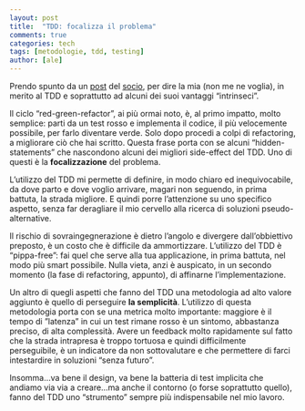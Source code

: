 ```yaml
---
layout: post
title:  "TDD: focalizza il problema"
comments: true
categories: tech
tags: [metodologie, tdd, testing]
author: [ale]
---
```



Prendo spunto da un [post](http://blog.codiceplastico.com/ema/?p=229) del [socio](http://blog.codiceplastico.com/ema), per dire la mia (non me ne voglia), in merito al TDD e soprattutto ad alcuni dei suoi vantaggi &#8220;intrinseci&#8221;.

Il ciclo &#8220;red-green-refactor&#8221;, ai più ormai noto, è, al primo impatto, molto semplice: parti da un test rosso e implementa il codice, il più velocemente possibile, per farlo diventare verde. Solo dopo procedi a colpi di refactoring, a migliorare ciò che hai scritto.
Questa frase porta con se alcuni &#8220;hidden-statements&#8221; che nascondono alcuni dei migliori side-effect del TDD. Uno di questi è la **focalizzazione** del problema.

L&#8217;utilizzo del TDD mi permette di definire, in modo chiaro ed inequivocabile, da dove parto e dove voglio arrivare, magari non seguendo, in prima battuta, la strada migliore. E quindi porre l&#8217;attenzione su uno specifico aspetto, senza far deragliare il mio cervello alla ricerca di soluzioni pseudo-alternative.

Il rischio di sovraingegnerazione è dietro l&#8217;angolo e divergere dall&#8217;obbiettivo preposto, è un costo che è difficile da ammortizzare. L&#8217;utilizzo del TDD è &#8220;pippa-free&#8221;: fai quel che serve alla tua applicazione, in prima battuta, nel modo più smart possibile. Nulla vieta, anzi è auspicato, in un secondo momento (la fase di refactoring, appunto), di affinarne l&#8217;implementazione.

Un altro di quegli aspetti che fanno del TDD una metodologia ad alto valore aggiunto è quello di perseguire **la semplicità**. L&#8217;utilizzo di questa metodologia porta con se una metrica molto importante: maggiore è il tempo di &#8221;latenza&#8221; in cui un test rimane rosso è un sintomo, abbastanza preciso, di alta complessità.
Avere un feedback molto rapidamente sul fatto che la strada intrapresa è troppo tortuosa e quindi difficilmente perseguibile, è un indicatore da non sottovalutare e che permettere di farci intestardire in soluzioni &#8220;senza futuro&#8221;.

Insomma&#8230;va bene il design, va bene la batteria di test implicita che andiamo via via a creare&#8230;ma anche il contorno (o forse soprattutto quello), fanno del TDD uno &#8220;strumento&#8221; sempre più indispensabile nel mio lavoro.

